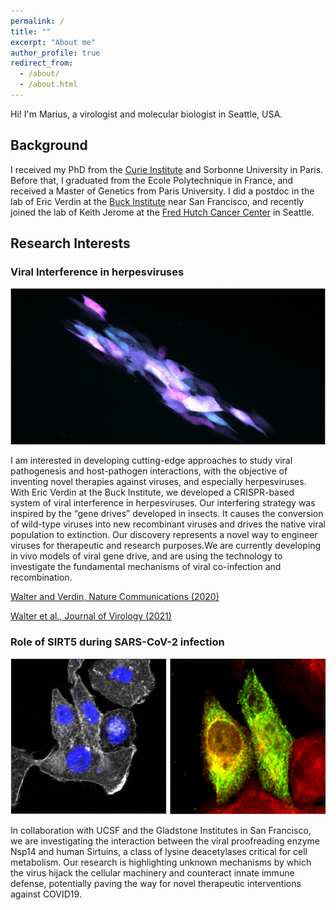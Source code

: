 ```yaml
---
permalink: /
title: ""
excerpt: "About me"
author_profile: true
redirect_from:
  - /about/
  - /about.html
---
```

Hi! I'm Marius, a virologist and molecular biologist in Seattle, USA.

## Background
I received my PhD from the [Curie Institute](https://institut-curie.org/) and Sorbonne University in Paris. Before that, I graduated from the Ecole Polytechnique in France, and received a Master of Genetics from Paris University. I did a postdoc in the lab of Eric Verdin at the [Buck Institute](https://www.buckinstitute.org/) near San Francisco, and recently joined the lab of Keith Jerome at the [Fred Hutch Cancer Center](https://www.fredhutch.org) in Seattle.

## Research Interests

### Viral Interference in herpesviruses
![GD](/images/GD.png)

I am interested in developing cutting-edge approaches to study viral pathogenesis and host-pathogen interactions, with the objective of inventing novel therapies against viruses, and especially herpesviruses. With Eric Verdin at the Buck Institute, we developed a CRISPR-based system of viral interference in herpesviruses. Our interfering strategy was inspired by the “gene drives” developed in insects. It causes the conversion of wild-type viruses into new recombinant viruses and drives the native viral population to extinction. Our discovery represents a novel way to engineer viruses for therapeutic and research purposes.We are currently developing in vivo models of viral gene drive, and are using the technology to investigate the fundamental mechanisms of viral co-infection and recombination.

[Walter and Verdin, Nature Communications (2020)](https://www.nature.com/articles/s41467-020-18678-0)

[Walter et al., Journal of Virology (2021)](https://journals.asm.org/doi/10.1128/JVI.00802-21)

### Role of SIRT5 during SARS-CoV-2 infection
![GD](/images/SIRT5_1.png)

In collaboration with UCSF and the Gladstone Institutes in San Francisco, we are investigating the interaction between the viral proofreading enzyme Nsp14 and human Sirtuins, a class of lysine deacetylases critical for cell metabolism. Our research is highlighting unknown mechanisms by which the virus hijack the cellular machinery and counteract innate immune defense, potentially paving the way for novel therapeutic interventions against COVID19.
